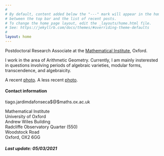 ```yaml
---
#
# By default, content added below the "---" mark will appear in the home page
# between the top bar and the list of recent posts.
# To change the home page layout, edit the _layouts/home.html file.
# See: https://jekyllrb.com/docs/themes/#overriding-theme-defaults
#
layout: home
---
```



Postdoctoral Research Associate at the <a href="https://www.maths.ox.ac.uk/">Mathematical Institute</a>, Oxford.

I work in the area of Arithmetic Geometry. Currently, I am mainly insterested in questions involving periods of algebraic varieties, modular forms, transcendence, and algebraicity.

A recent <a href="assets/pictures/dieppe.jpg">photo</a>. A less recent <a href="assets/pictures/diploma.png">photo</a>.

<h4>
	Contact information
</h4>

<p>
	<span id="mail">tiago.jardimdafonseca$@$maths.ox.ac.uk</span>
</p> 

Mathematical Institute <br>
University of Oxford <br>
Andrew Wiles Building <br>
Radcliffe Observatory Quarter (550) <br>
Woodstock Road <br>
Oxford, OX2 6GG <br>

<h5>
	Last update: 05/03/2021
</h5>
